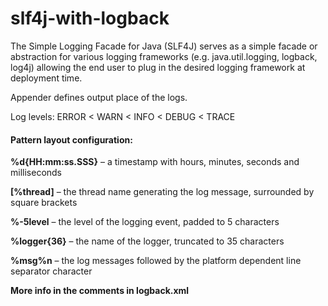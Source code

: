 # slf4j-with-logback

The Simple Logging Facade for Java (SLF4J) serves as a simple facade or abstraction for various logging frameworks (e.g.
java.util.logging, logback, log4j) allowing the end user to plug in the desired logging framework at deployment time.

Appender defines output place of the logs.

Log levels: ERROR < WARN < INFO < DEBUG < TRACE

#### Pattern layout configuration:

**%d{HH:mm:ss.SSS}** – a timestamp with hours, minutes, seconds and milliseconds

**[%thread]** – the thread name generating the log message, surrounded by square brackets

**%-5level** – the level of the logging event, padded to 5 characters

**%logger{36}** – the name of the logger, truncated to 35 characters

**%msg%n** – the log messages followed by the platform dependent line separator character

**More info in the comments in logback.xml**
